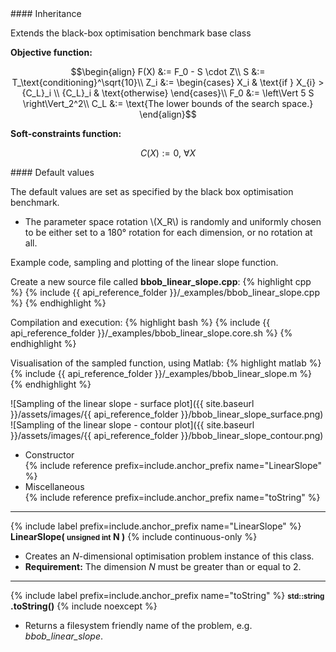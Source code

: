<div class="custom-callout custom-callout-info">
#### Inheritance

Extends the black-box optimisation benchmark base class
</div>

**Objective function:**

$$\begin{align}
F(X) &:= F_0 - S \cdot Z\\
S &:= T_\text{conditioning}^\sqrt{10}\\
Z_i &:= \begin{cases}
X_i & \text{if } X_{i} > {C_L}_i \\
{C_L}_i & \text{otherwise}
\end{cases}\\
F_0 &:= \left\Vert 5 S \right\Vert_2^2\\
C_L &:= \text{The lower bounds of the search space.}
\end{align}$$

**Soft-constraints function:**

$$C(X) := 0, \ \forall X$$

<div class="custom-callout custom-callout-info">
#### Default values

The default values are set as specified by the black box optimisation benchmark.

- The parameter space rotation \\(X_R\\) is randomly and uniformly chosen to be either set to a 180° rotation for each dimension, or no rotation at all.
</div>

Example code, sampling and plotting of the linear slope function.

Create a new source file called **bbob_linear_slope.cpp**:
{% highlight cpp %}
{% include {{ api_reference_folder }}/_examples/bbob_linear_slope.cpp %}
{% endhighlight %}

Compilation and execution:
{% highlight bash %}
{% include {{ api_reference_folder }}/_examples/bbob_linear_slope.core.sh %}
{% endhighlight %}

Visualisation of the sampled function, using Matlab:
{% highlight matlab %}
{% include {{ api_reference_folder }}/_examples/bbob_linear_slope.m %}
{% endhighlight %}

![Sampling of the linear slope - surface plot]({{ site.baseurl }}/assets/images/{{ api_reference_folder }}/bbob_linear_slope_surface.png)
![Sampling of the linear slope - contour plot]({{ site.baseurl }}/assets/images/{{ api_reference_folder }}/bbob_linear_slope_contour.png)

- Constructor<br>
  {% include reference prefix=include.anchor_prefix name="LinearSlope" %}
- Miscellaneous<br>
  {% include reference prefix=include.anchor_prefix name="toString" %}

---
{% include label prefix=include.anchor_prefix name="LinearSlope" %}
**LinearSlope( <small>unsigned int</small> N )** {% include continuous-only %}

- Creates an *N*-dimensional optimisation problem instance of this class.
- **Requirement:** The dimension *N* must be greater than or equal to 2.

---
{% include label prefix=include.anchor_prefix name="toString" %}
**<small>std::string</small> .toString()** {% include noexcept %}

- Returns a filesystem friendly name of the problem, e.g. *bbob_linear_slope*.